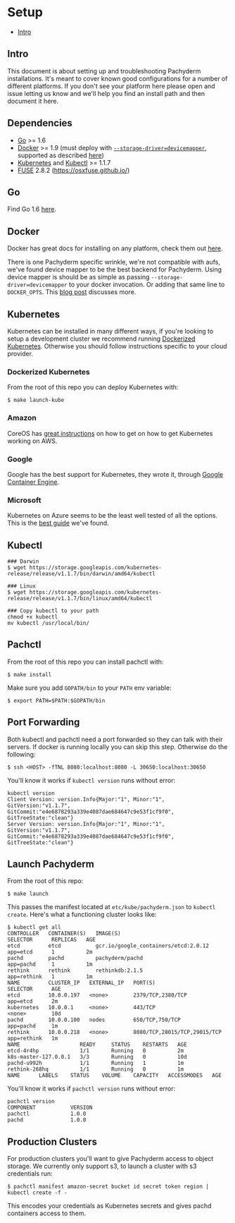 # Setup

* [Intro](#intro) 

## Intro
This document is about setting up and troubleshooting Pachyderm installations.
It's meant to cover known good configurations for a number of different platforms.
If you don't see your platform here please open and issue letting us know and
we'll help you find an install path and then document it here.

## Dependencies

- [Go](#go) >= 1.6
- [Docker](#docker) >= 1.9 (must deploy with [`--storage-driver=devicemapper`](http://muehe.org/posts/switching-docker-from-aufs-to-devicemapper/), supported as described [here](https://docs.docker.com/engine/userguide/storagedriver/device-mapper-driver/))
- [Kubernetes](#kubernetes) and [Kubectl](#kubectl) >= 1.1.7
- [FUSE](#fuse) 2.8.2 (https://osxfuse.github.io/)

## Go
Find Go 1.6 [here](https://golang.org/doc/install).

## Docker

Docker has great docs for installing on any platform, check them out
[here](https://docs.docker.com/engine/installation/).

There is one Pachyderm specific wrinkle, we're not compatible with aufs, we've
found device mapper to be the best backend for Pachyderm. Using device mapper
is should be as simple as passing `--storage-driver=devicemapper` to your
docker invocation. Or adding that same line to `DOCKER_OPTS`. This [blog
post](http://muehe.org/posts/switching-docker-from-aufs-to-devicemapper/)
discusses more.

## Kubernetes

Kubernetes can be installed in many different ways, if you're looking to setup
a development cluster we recommend running [Dockerized Kubernetes](#dockerized-kubernetes).
Otherwise you should follow instructions specific to your cloud provider.

### Dockerized Kubernetes

From the root of this repo you can deploy Kubernetes with:

```shell
$ make launch-kube
```

### Amazon

CoreOS has [great instructions](https://coreos.com/kubernetes/docs/latest/kubernetes-on-aws.html)
on how to get on how to get Kubernetes working on AWS.

### Google

Google has the best support for Kubernetes, they wrote it, through [Google
Container Engine](https://cloud.google.com/container-engine/).

### Microsoft

Kubernetes on Azure seems to be the least well tested of all the options. This
is the [best guide](https://github.com/kubernetes/kubernetes/blob/master/docs/getting-started-guides/coreos/azure/README.md)
we've found.

## Kubectl

```shell
### Darwin
$ wget https://storage.googleapis.com/kubernetes-release/release/v1.1.7/bin/darwin/amd64/kubectl

### Linux
$ wget https://storage.googleapis.com/kubernetes-release/release/v1.1.7/bin/linux/amd64/kubectl

### Copy kubectl to your path
chmod +x kubectl
mv kubectl /usr/local/bin/
```

## Pachctl
From the root of this repo you can install pachctl with:

```shell
$ make install
```

Make sure you add `GOPATH/bin` to your `PATH` env variable:

```shell
$ export PATH=$PATH:$GOPATH/bin
```

## Port Forwarding
Both kubectl and pachctl need a port forwarded so they can talk with their servers.
If docker is running locally you can skip this step. Otherwise do the following:

```shell
$ ssh <HOST> -fTNL 8080:localhost:8080 -L 30650:localhost:30650
```

You'll know it works if `kubectl version` runs without error:

```shell
kubectl version
Client Version: version.Info{Major:"1", Minor:"1", GitVersion:"v1.1.7", GitCommit:"e4e6878293a339e4087dae684647c9e53f1cf9f0", GitTreeState:"clean"}
Server Version: version.Info{Major:"1", Minor:"1", GitVersion:"v1.1.7", GitCommit:"e4e6878293a339e4087dae684647c9e53f1cf9f0", GitTreeState:"clean"}
```

## Launch Pachyderm

From the root of this repo:

```shell
$ make launch
```

This passes the manifest located at `etc/kube/pachyderm.json` to `kubectl create`.
Here's what a functioning cluster looks like:

```shell
$ kubectl get all
CONTROLLER   CONTAINER(S)   IMAGE(S)                               SELECTOR      REPLICAS   AGE
etcd         etcd           gcr.io/google_containers/etcd:2.0.12   app=etcd      1          2m
pachd        pachd          pachyderm/pachd                        app=pachd     1          1m
rethink      rethink        rethinkdb:2.1.5                        app=rethink   1          1m
NAME         CLUSTER_IP   EXTERNAL_IP   PORT(S)                        SELECTOR      AGE
etcd         10.0.0.197   <none>        2379/TCP,2380/TCP              app=etcd      2m
kubernetes   10.0.0.1     <none>        443/TCP                        <none>        10d
pachd        10.0.0.100   nodes         650/TCP,750/TCP                app=pachd     1m
rethink      10.0.0.218   <none>        8080/TCP,28015/TCP,29015/TCP   app=rethink   1m
NAME                   READY     STATUS    RESTARTS   AGE
etcd-4r4hp             1/1       Running   0          2m
k8s-master-127.0.0.1   3/3       Running   0          10d
pachd-u992h            1/1       Running   1          1m
rethink-268hq          1/1       Running   0          1m
NAME      LABELS    STATUS    VOLUME    CAPACITY   ACCESSMODES   AGE
```

You'll know it works if `pachctl version` runs without error:

```shell
pachctl version
COMPONENT           VERSION
pachctl             1.0.0
pachd               1.0.0
```

## Production Clusters
For production clusters you'll want to give Pachyderm access to object storage.
We currently only support s3, to launch a cluster with s3 credentials run:

```shell
$ pachctl manifest amazon-secret bucket id secret token region | kubectl create -f -
```

This encodes your credentials as Kubernetes secrets and gives pachd containers
access to them.
